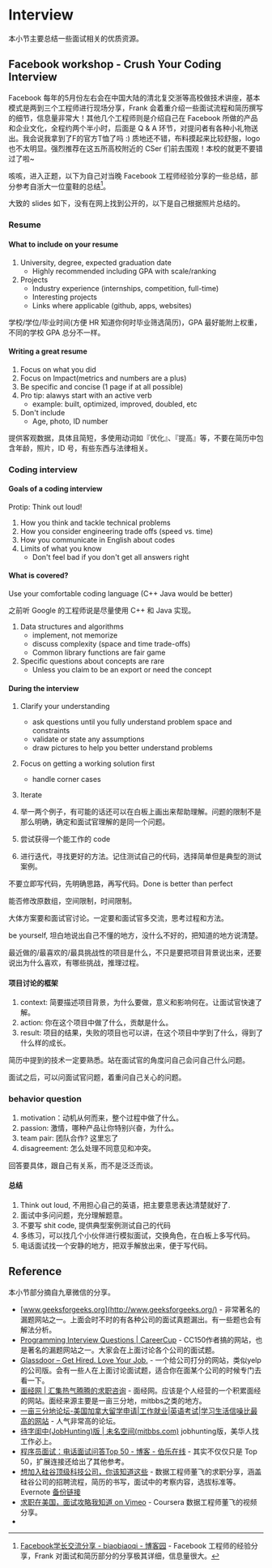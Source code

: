 # Interview

本小节主要总结一些面试相关的优质资源。

## Facebook workshop - Crush Your Coding Interview

Facebook 每年的5月份左右会在中国大陆的清北复交浙等高校做技术讲座，基本模式是两到三个工程师进行现场分享，Frank 会着重介绍一些面试流程和简历撰写的细节，信息量非常大！其他几个工程师则是介绍自己在 Facebook 所做的产品和企业文化，全程约两个半小时，后面是 Q & A 环节，对提问者有各种小礼物送出。我会说我拿到了F的官方T恤了吗 :) 质地还不错，布料摸起来比较舒服，logo 也不太明显。强烈推荐在这五所高校附近的 CSer 们前去围观！本校的就更不要错过了啦~

咳咳，进入正题，以下为自己对当晚 Facebook 工程师经验分享的一些总结，部分参考自浙大一位童鞋的总结[^Facebook 交流]。

大致的 slides 如下，没有在网上找到公开的，以下是自己根据照片总结的。

### Resume

#### What to include on your resume

1. University, degree, expected graduation date
    - Highly recommended including GPA with scale/ranking
2. Projects
    - Industry experience (internships, competition, full-time)
    - Interesting projects
    - Links where applicable (github, apps, websites)

学校/学位/毕业时间(方便 HR 知道你何时毕业筛选简历)，GPA 最好能附上权重，不同的学校 GPA 总分不一样。

#### Writing a great resume

1. Focus on what you did
2. Focus on Impact(metrics and numbers are a plus)
3. Be specific and concise (1 page if at all possible)
4. Pro tip: alawys start with an active verb
    - example: built, optimized, improved, doubled, etc
5. Don't include
    - Age, photo, ID number

提供客观数据，具体且简短，多使用动词如『优化』、『提高』等，不要在简历中包含年龄，照片，ID 号，有些东西与法律相关。

### Coding interview

#### Goals of a coding interview

Protip: Think out loud!

1. How you think and tackle technical problems
2. How you consider engineering trade offs (speed vs. time)
3. How you communicate in English about codes
4. Limits of what you know
    - Don't feel bad if you don't get all answers right

#### What is covered?

Use your comfortable coding language (C++ Java would be better)

之前听 Google 的工程师说是尽量使用 C++ 和 Java 实现。

1. Data structures and algorithms
    - implement, not memorize
    - discuss complexity (space and time trade-offs)
    - Common library functions are fair game
2. Specific questions about concepts are rare
    - Unless you claim to be an export or need the concept

#### During the interview

1. Clarify your understanding
    - ask questions until you fully understand problem space and constraints
    - validate or state any assumptions
    - draw pictures to help you better understand problems
2. Focus on getting a working solution first
    - handle corner cases
3. Iterate


1. 举一两个例子，有可能的话还可以在白板上画出来帮助理解。问题的限制不是那么明确，确定和面试官理解的是同一个问题。
2. 尝试获得一个能工作的 code
3. 进行迭代，寻找更好的方法。记住测试自己的代码，选择简单但是典型的测试案例。

不要立即写代码，先明确思路，再写代码。Done is better than perfect

能否修改原数组，空间限制，时间限制。

大体方案要和面试官讨论。一定要和面试官多交流，思考过程和方法。

be yourself, 坦白地说出自己不懂的地方，没什么不好的，把知道的地方说清楚。

最近做的/最喜欢的/最具挑战性的项目是什么，不只是要把项目背景说出来，还要说出为什么喜欢，有哪些挑战，推理过程。

#### 项目讨论的框架

1. context: 简要描述项目背景，为什么要做，意义和影响何在。让面试官快速了解。
2. action: 你在这个项目中做了什么，贡献是什么。
3. result: 项目的结果，失败的项目也可以讲，在这个项目中学到了什么，得到了什么样的成长。

简历中提到的技术一定要熟悉。站在面试官的角度问自己会问自己什么问题。

面试之后，可以问面试官问题，着重问自己关心的问题。

### behavior question

1. motivation：动机从何而来，整个过程中做了什么。
2. passion: 激情，哪种产品让你特别兴奋，为什么。
3. team pair: 团队合作? 这里忘了
4. disagreement: 怎么处理不同意见和冲突。

回答要具体，跟自己有关系，而不是泛泛而谈。

#### 总结

1. Think out loud, 不用担心自己的英语，把主要意思表达清楚就好了.
2. 面试中多问问题，充分理解题意。
3. 不要写 shit code, 提供典型案例测试自己的代码
4. 多练习，可以找几个小伙伴进行模拟面试，交换角色，在白板上多写代码。
5. 电话面试找一个安静的地方，把双手解放出来，便于写代码。

## Reference

本小节部分摘自九章微信的分享。

- [www.geeksforgeeks.org](http://www.geeksforgeeks.org/) -  非常著名的漏题网站之一。上面会时不时的有各种公司的面试真题漏出。有一些题也会有解法分析。
- [Programming Interview Questions | CareerCup](http://www.careercup.com/) -  CC150作者搞的网站，也是著名的漏题网站之一。大家会在上面讨论各个公司的面试题。
- [Glassdoor – Get Hired. Love Your Job.](http://www.glassdoor.com/index.htm) - 一个给公司打分的网站，类似yelp的公司版。会有一些人在上面讨论面试题，适合你在面某个公司的时候专门去看一下。
- [面经网 | 汇集热气腾腾的求职咨询](http://www.themianjing.com/) - 面经网。应该是个人经营的一个积累面经的网站。面经来源主要是一亩三分地，mitbbs之类的地方。
- [一亩三分地论坛-美国加拿大留学申请|工作就业|英语考试|学习生活信噪比最高的网站](http://www.1point3acres.com/bbs/) - 人气非常高的论坛。
- [待字闺中(JobHunting)版 | 未名空间(mitbbs.com)](http://www.mitbbs.com/bbsdoc/JobHunting.html)  jobhunting版，美华人找工作必上。
- [程序员面试：电话面试问答Top 50 - 博客 - 伯乐在线](http://blog.jobbole.com/84618/) - 其实不仅仅只是 Top 50，扩展连接还给出了其他参考。
- [想加入硅谷顶级科技公司，你该知道这些](http://mp.weixin.qq.com/s?__biz=MzA4ODM1MTMzMQ==&amp;mid=205185140&amp;idx=2&amp;sn=7682772b799b0542de2f1a5cd13ad292&amp;scene=1#rd) - 数据工程师董飞的求职分享，涵盖硅谷公司的招聘流程，简历的书写，面试中的考察内容，选拔标准等。Evernote [备份链接](https://www.evernote.com/shard/s165/sh/4ef5916a-2db5-4d2e-b71b-68da38a92d41/cb6705242283b700)
- [求职在美国，面试攻略我知道 on Vimeo](https://vimeo.com/113182965) - Coursera 数据工程师董飞的视频分享。
- [^Facebook 交流]: [Facebook学长交流分享 - biaobiaoqi - 博客园](http://www.cnblogs.com/biaobiaoqi/p/3753750.html) - Facebook 工程师的经验分享，Frank 对面试和简历部分的分享极其详细，信息量很大。
